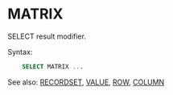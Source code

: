 # MATRIX

SELECT result modifier.

Syntax:
```sql
    SELECT MATRIX ...
```

See also: [RECORDSET](Recordset), [VALUE](Value), [ROW](Row), [COLUMN](Column)